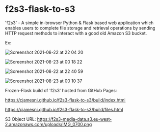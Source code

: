 # f2s3-flask-to-s3
'f2s3' - A simple in-browser Python & Flask based web application which enables users to complete file storage and retrieval operations by sending HTTP request methods to interact with a good old Amazon S3 bucket. 

Ex:

![Screenshot 2021-08-22 at 22 04 20](https://user-images.githubusercontent.com/23433005/130372514-50c60ebb-12e4-440e-a0a6-2bf796f2fa51.png)

![Screenshot 2021-08-23 at 00 18 22](https://user-images.githubusercontent.com/23433005/130373147-10114377-8cd8-421e-a0d4-89407f586038.png)

![Screenshot 2021-08-22 at 22 40 59](https://user-images.githubusercontent.com/23433005/130370844-f70d495b-c1cb-4cbc-bf20-07c702fcbf2b.png)

![Screenshot 2021-08-23 at 00 10 37](https://user-images.githubusercontent.com/23433005/130488501-7248fdc9-864d-4e92-b057-9030ffd5ddab.png)


Frozen-Flask build of 'f2s3' hosted from GitHub Pages: 

https://cjamesni.github.io/f2s3-flask-to-s3/build/index.html

https://cjamesni.github.io/f2s3-flask-to-s3/build/files.html


S3 Object URL: https://f2s3-media-data.s3.eu-west-2.amazonaws.com/uploads/IMG_0700.png

